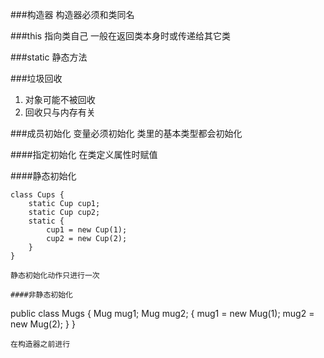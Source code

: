 ###构造器
构造器必须和类同名

###this
指向类自己
一般在返回类本身时或传递给其它类

###static
静态方法

###垃圾回收
1. 对象可能不被回收
2. 回收只与内存有关

###成员初始化
变量必须初始化
类里的基本类型都会初始化

####指定初始化
在类定义属性时赋值

####静态初始化
```
class Cups {
	static Cup cup1;
	static Cup cup2;
	static {
		cup1 = new Cup(1);
		cup2 = new Cup(2);
	}
}

静态初始化动作只进行一次

####非静态初始化
```
public class Mugs {
	Mug mug1;
	Mug mug2;
	{
		mug1 = new Mug(1);
		mug2 = new Mug(2);
	}
}
```
在构造器之前进行


